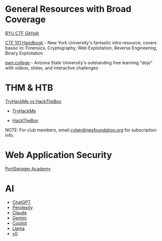 # General Resources with Broad Coverage
[BYU CTF GitHub](https://github.com/BYU-CSA/cyber-kickstart/blob/main/friday-lessons/Beginners.md)

[CTF 101 Handbook](https://ctf101.org/) - New York University's fantastic intro resource, covers basisc in: Forensics, Cryptography, Web Exploitation, Reverse Engineering, Binary Exploitation 

[pwn.college](https://pwn.college) - Arizona State University's outstanding free learning "dojo" with videos, slides, and interactive challenges

# THM & HTB

[TryHackMe vs HackTheBox](https://www.youtube.com/watch?v=Q3MBjG7k3CE)

- [TryHackMe](https://tryhackme.com)

- [HackTheBox](https://hackthebox.com)

NOTE: For club members, email [cyber@npsfoundation.org](mailto:cyber@npsfoundation.org) for subscription info.

# Web Application Security

[PortSwigger Academy](https://portswigger.net/web-security)

# AI 
- [ChatGPT](chatgpt.com)
- [Perplexity](perplexity.ai)
- [Claude](claude.ai)
- [Gemini](gemini.google.com)
- [Copilot](copilot.microsoft.com)
- [Llama](ollama.com)
- [v0](v0.dev)

